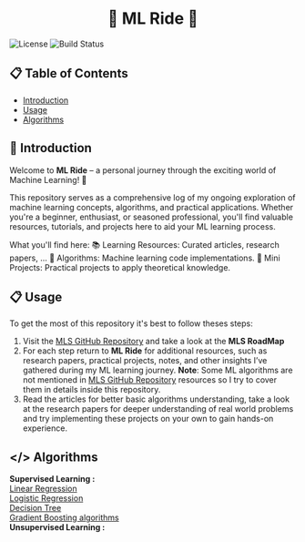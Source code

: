 <h1 align="center">🤖 ML Ride 🤖</h1>

![License](https://img.shields.io/badge/License-MIT-blue.svg) ![Build Status](https://img.shields.io/badge/build-passing-brightgreen)

## 📋 Table of Contents
- [Introduction](#introduction)
- [Usage](#usage)
- [Algorithms](#algorithms)

## 📜 Introduction
Welcome to **ML Ride** – a personal journey through the exciting world of Machine Learning! 🚀

This repository serves as a comprehensive log of my ongoing exploration of machine learning concepts, algorithms, and practical applications. Whether you're a beginner, enthusiast, or seasoned professional, you'll find valuable resources, tutorials, and projects here to aid your ML learning process.

What you'll find here:
📚 Learning Resources: Curated articles, research papers, ...
🧠 Algorithms: Machine learning code implementations.
🔬 Mini Projects: Practical projects to apply theoretical knowledge.

## 📋 Usage
To get the most of this repository it's best to follow theses steps:
1. Visit the [MLS GitHub Repository](https://github.com/ghassen-fatnassi/mls) and take a look at the **MLS RoadMap**
2. For each step return to **ML Ride** for additional resources, such as research papers, practical projects, notes, and other insights I’ve gathered during my ML learning journey.
**Note**: Some ML algorithms are not mentioned in [MLS GitHub Repository](https://github.com/ghassen-fatnassi/mls) resources so I try to cover them in details inside this repository.
3. Read the articles for better basic algorithms understanding, take a look at the research papers for deeper understanding of real world problems and try implementing these projects on your own to gain hands-on experience.

## </> Algorithms <br>
**Supervised Learning :** <br>
[Linear Regression](https://github.com/MouhebAbdelhafidh/ML-Ride/tree/master/Linear%20Regression) <br>
[Logistic Regression](https://github.com/MouhebAbdelhafidh/ML-Ride/tree/master/Logistic%20Regression) <br>
[Decision Tree](https://github.com/MouhebAbdelhafidh/ML-Ride/tree/master/Decision%20Tree) <br>
[Gradient Boosting algorithms](https://github.com/MouhebAbdelhafidh/ML-Ride/tree/master/Gradient%20Boosting) <br>
**Unsupervised Learning :** <br>
